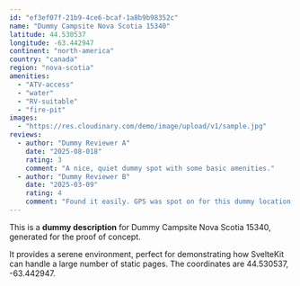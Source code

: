 ```yaml
---
id: "ef3ef07f-21b9-4ce6-bcaf-1a8b9b98352c"
name: "Dummy Campsite Nova Scotia 15340"
latitude: 44.530537
longitude: -63.442947
continent: "north-america"
country: "canada"
region: "nova-scotia"
amenities:
  - "ATV-access"
  - "water"
  - "RV-suitable"
  - "fire-pit"
images:
  - "https://res.cloudinary.com/demo/image/upload/v1/sample.jpg"
reviews:
  - author: "Dummy Reviewer A"
    date: "2025-08-018"
    rating: 3
    comment: "A nice, quiet dummy spot with some basic amenities."
  - author: "Dummy Reviewer B"
    date: "2025-03-09"
    rating: 4
    comment: "Found it easily. GPS was spot on for this dummy location."
---
```


This is a **dummy description** for Dummy Campsite Nova Scotia 15340, generated for the proof of concept.

It provides a serene environment, perfect for demonstrating how SvelteKit can handle a large number of static pages. The coordinates are 44.530537, -63.442947.
